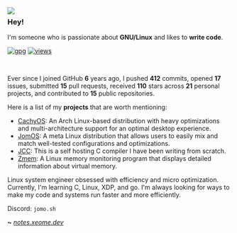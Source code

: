 <img align="left" src="https://raw.githubusercontent.com/xeome/xeome/master/i860_small.png">

### Hey!

I'm someone who is passionate about **GNU/Linux** and likes to **write code**.

[![gpg](https://img.shields.io/badge/pgp-0xF83424824B3E4B90-313131?style=flat&labelColor=545454&color=313131)](https://github.com/xeome.gpg) [![views](https://komarev.com/ghpvc/?username=xeome&style=flat&color=313131&label=views)](https://github.com/xeome)

<br>

Ever since I joined GitHub **6** years ago, I pushed **412** commits, opened **17** issues, submitted **15** pull requests, received **110** stars across **21** personal projects, and contributed to **15** public repositories.

Here is a list of my **projects** that are worth mentioning:

- [CachyOS](https://github.com/CachyOS): An Arch Linux-based distribution with heavy optimizations and multi-architecture support for an
optimal desktop experience. 
- [JomOS](https://github.com/xeome/JomOS): A meta Linux distribution that allows users to easily mix and match well-tested configurations and
optimizations. 
- [JCC](https://github.com/xeome/jcc): This is a self hosting C compiler I have been writing from scratch. 
- [Zmem](https://github.com/xeome/zmem): A Linux memory monitoring program that displays detailed information about virtual memory.

Linux system engineer obsessed with efficiency and micro optimization. Currently, I'm learning C, Linux, XDP, and go. I'm always looking for ways to make my code and systems run faster and more efficiently.

Discord: `jomo.sh`

**~** _[notes.xeome.dev](https://notes.xeome.dev/)_
